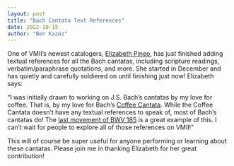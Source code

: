 ```yaml
---
layout: post
title: "Bach Cantata Text References"
date: 2022-10-15
author: "Ben Kazez"
---
```


One of VMII’s newest catalogers, [Elizabeth Pineo](/cataloguers/elizabeth-pineo), has just finished adding textual references for all the Bach cantatas, including scripture readings, verbatim/paraphrase quotations, and more. She started in December and has quietly and carefully soldiered on until finishing just now! Elizabeth says:

“I was initially drawn to working on J.S. Bach’s cantatas by my love for coffee. That is, by my love for Bach’s [Coffee Cantata](https://www.vmii.org/bwv-211-schweigt-stille-plaudert-nicht). While the Coffee Cantata doesn’t have any textual references to speak of, most of Bach’s cantatas do! The [last movement of BWV 185](https://www.vmii.org/bwv-185-barmherziges-herze-der-ewigen-liebe/6-ich-ruf-zu-dir-herr-jesus-christ-2nd) is a great example of this. I can’t wait for people to explore all of those references on VMII!”

This will of course be super useful for anyone performing or learning about these cantatas. Please join me in thanking Elizabeth for her great contribution!